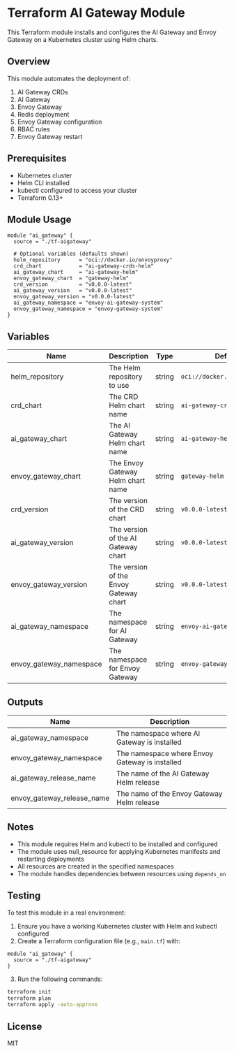 # Terraform AI Gateway Module

This Terraform module installs and configures the AI Gateway and Envoy Gateway on a Kubernetes cluster using Helm charts.

## Overview

This module automates the deployment of:
1. AI Gateway CRDs
2. AI Gateway
3. Envoy Gateway
4. Redis deployment
5. Envoy Gateway configuration
6. RBAC rules
7. Envoy Gateway restart

## Prerequisites

- Kubernetes cluster
- Helm CLI installed
- kubectl configured to access your cluster
- Terraform 0.13+

## Module Usage

```hcl
module "ai_gateway" {
  source = "./tf-aigateway"

  # Optional variables (defaults shown)
  helm_repository      = "oci://docker.io/envoyproxy"
  crd_chart            = "ai-gateway-crds-helm"
  ai_gateway_chart     = "ai-gateway-helm"
  envoy_gateway_chart  = "gateway-helm"
  crd_version          = "v0.0.0-latest"
  ai_gateway_version   = "v0.0.0-latest"
  envoy_gateway_version = "v0.0.0-latest"
  ai_gateway_namespace = "envoy-ai-gateway-system"
  envoy_gateway_namespace = "envoy-gateway-system"
}
```

## Variables

| Name | Description | Type | Default | Required |
|------|-------------|------|---------|----------|
| helm_repository | The Helm repository to use | string | `oci://docker.io/envoyproxy` | no |
| crd_chart | The CRD Helm chart name | string | `ai-gateway-crds-helm` | no |
| ai_gateway_chart | The AI Gateway Helm chart name | string | `ai-gateway-helm` | no |
| envoy_gateway_chart | The Envoy Gateway Helm chart name | string | `gateway-helm` | no |
| crd_version | The version of the CRD chart | string | `v0.0.0-latest` | no |
| ai_gateway_version | The version of the AI Gateway chart | string | `v0.0.0-latest` | no |
| envoy_gateway_version | The version of the Envoy Gateway chart | string | `v0.0.0-latest` | no |
| ai_gateway_namespace | The namespace for AI Gateway | string | `envoy-ai-gateway-system` | no |
| envoy_gateway_namespace | The namespace for Envoy Gateway | string | `envoy-gateway-system` | no |

## Outputs

| Name | Description |
|------|-------------|
| ai_gateway_namespace | The namespace where AI Gateway is installed |
| envoy_gateway_namespace | The namespace where Envoy Gateway is installed |
| ai_gateway_release_name | The name of the AI Gateway Helm release |
| envoy_gateway_release_name | The name of the Envoy Gateway Helm release |

## Notes

- This module requires Helm and kubectl to be installed and configured
- The module uses null_resource for applying Kubernetes manifests and restarting deployments
- All resources are created in the specified namespaces
- The module handles dependencies between resources using `depends_on`

## Testing

To test this module in a real environment:

1. Ensure you have a working Kubernetes cluster with Helm and kubectl configured
2. Create a Terraform configuration file (e.g., `main.tf`) with:
```hcl
module "ai_gateway" {
  source = "./tf-aigateway"
}
```
3. Run the following commands:
```bash
terraform init
terraform plan
terraform apply -auto-approve
```

## License

MIT
